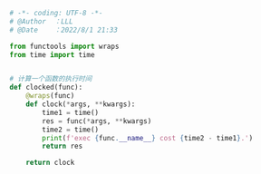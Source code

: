 
<BlogInfo id="847" title="3.tools" author="白日梦想猿" pv=0 read_times=0 pre_cost_time=0分21秒 category="协程" tag_list="['协程']" create_time="2022.08.01 21:33:19" update_time="2022.08.01 21:35:55" />

```python
# -*- coding: UTF-8 -*-                            
# @Author  ：LLL                         
# @Date    ：2022/8/1 21:33  

from functools import wraps
from time import time


# 计算一个函数的执行时间
def clocked(func):
    @wraps(func)
    def clock(*args, **kwargs):
        time1 = time()
        res = func(*args, **kwargs)
        time2 = time()
        print(f'exec {func.__name__} cost {time2 - time1}.')
        return res

    return clock

```
